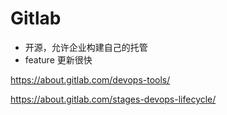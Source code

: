# Gitlab

- 开源，允许企业构建自己的托管
- feature 更新很快

https://about.gitlab.com/devops-tools/

https://about.gitlab.com/stages-devops-lifecycle/
